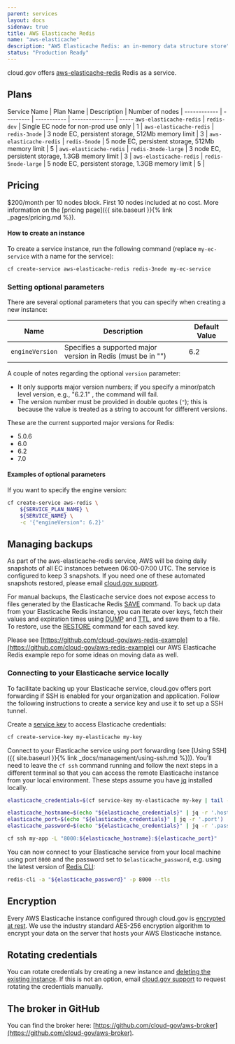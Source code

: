 ```yaml
---
parent: services
layout: docs
sidenav: true
title: AWS Elasticache Redis
name: "aws-elasticache"
description: "AWS Elasticache Redis: an in-memory data structure store"
status: "Production Ready"
---
```


cloud.gov offers [aws-elasticache-redis](https://aws.amazon.com/elasticache/) Redis as a service.

## Plans

Service Name | Plan Name | Description | Number of nodes |
------------ | --------- | ----------- | --------------- | -----
`aws-elasticache-redis` | `redis-dev` | Single EC node for non-prod use only | 1 |
`aws-elasticache-redis` | `redis-3node` | 3 node EC, persistent storage, 512Mb memory limit | 3 |
`aws-elasticache-redis` | `redis-5node` | 5 node EC, persistent storage, 512Mb memory limit | 5 |
`aws-elasticache-redis` | `redis-3node-large` | 3 node EC, persistent storage, 1.3GB memory limit | 3 |
`aws-elasticache-redis` | `redis-5node-large` | 5 node EC, persistent storage, 1.3GB memory limit | 5 |

## Pricing

$200/month per 10 nodes block. First 10 nodes included at no cost. More information on the [pricing page]({{ site.baseurl }}{% link _pages/pricing.md %}).

#### How to create an instance

To create a service instance, run the following command (replace `my-ec-service` with a name for the service):

```sh
cf create-service aws-elasticache-redis redis-3node my-ec-service
```
### Setting optional parameters

There are several optional parameters that you can specify when creating a new instance:

Name               | Description                                                    | Default Value          |
---                | ---                                                            | ---                    |
`engineVersion`          | Specifies a supported major version in Redis (must be in "")   | 6.2                    |

A couple of notes regarding the optional `version` parameter:

- It only supports major version numbers; if you specify a minor/patch level version, e.g., "6.2.1" , the command will fail.
- The version number must be provided in double quotes (`"`); this is because the value is treated as a string to account for different versions.

These are the current supported major versions for Redis:

- 5.0.6
- 6.0
- 6.2
- 7.0 

#### Examples of optional parameters

If you want to specify the engine version:

```sh
cf create-service aws-redis \
    ${SERVICE_PLAN_NAME} \
    ${SERVICE_NAME} \
    -c '{"engineVersion": 6.2}'
```

## Managing backups

As part of the aws-elasticache-redis service, AWS will be doing daily snapshots of all EC instances between 06:00-07:00 UTC.  The service is configured to keep 3 snapshots.  If you need one of these automated snapshots restored, please email [cloud.gov support](mailto:support@cloud.gov).

For manual backups, the Elasticache service does not expose access to files generated by the Elasticache Redis [SAVE](https://redis.io/commands/save) command. To back up data from your Elasticache Redis instance, you can iterate over keys, fetch their values and expiration times using [DUMP](https://redis.io/commands/dump) and [TTL](https://redis.io/commands/ttl), and save them to a file. To restore, use the [RESTORE](https://redis.io/commands/restore) command for each saved key.

Please see [https://github.com/cloud-gov/aws-redis-example](https://github.com/cloud-gov/aws-redis-example) our AWS Elasticache Redis example repo for some ideas on moving data as well.

### Connecting to your Elasticache service locally

To facilitate backing up your Elasticache service, cloud.gov offers port forwarding if
SSH is enabled for your organization and application. Follow the following
instructions to create a service key and use it to set up a SSH tunnel.

Create a [service key](https://docs.cloudfoundry.org/devguide/services/service-keys.html)
to access Elasticache credentials:

```sh
cf create-service-key my-elasticache my-key
```

Connect to your Elasticache service using port forwarding (see [Using SSH]({{ site.baseurl }}{% link _docs/management/using-ssh.md %})). You'll need to
leave the `cf ssh` command running
and follow the next steps in a different terminal so that you can access the
remote Elasticache instance from your local environment. These steps assume you have [jq](https://stedolan.github.io/jq/) installed locally.

```sh
elasticache_credentials=$(cf service-key my-elasticache my-key | tail -n +3)

elasticache_hostname=$(echo "${elasticache_credentials}" | jq -r '.hostname')
elasticache_port=$(echo "${elasticache_credentials}" | jq -r '.port')
elasticache_password=$(echo "${elasticache_credentials}" | jq -r '.password')

cf ssh my-app -L "8000:${elasticache_hostname}:${elasticache_port}"
```

You can now connect to your Elasticache service from your local machine using port `8000` and the password set to `$elasticache_password`, e.g. using the latest version of [Redis CLI](https://redis.io/topics/rediscli):

```sh
redis-cli -a "${elasticache_password}" -p 8000 --tls
```

## Encryption

Every AWS Elasticache instance configured through cloud.gov is [encrypted at rest](https://docs.aws.amazon.com/AmazonElastiCache/latest/red-ug/at-rest-encryption.html). We use the industry standard AES-256 encryption algorithm to encrypt your data on the server that hosts your AWS Elasticache instance. 


## Rotating credentials

You can rotate credentials by creating a new instance and [deleting the existing instance](https://cli.cloudfoundry.org/en-US/cf/delete-service.html). If this is not an option, email [cloud.gov support](mailto:support@cloud.gov) to request rotating the credentials manually.

## The broker in GitHub

You can find the broker here: [https://github.com/cloud-gov/aws-broker](https://github.com/cloud-gov/aws-broker).

